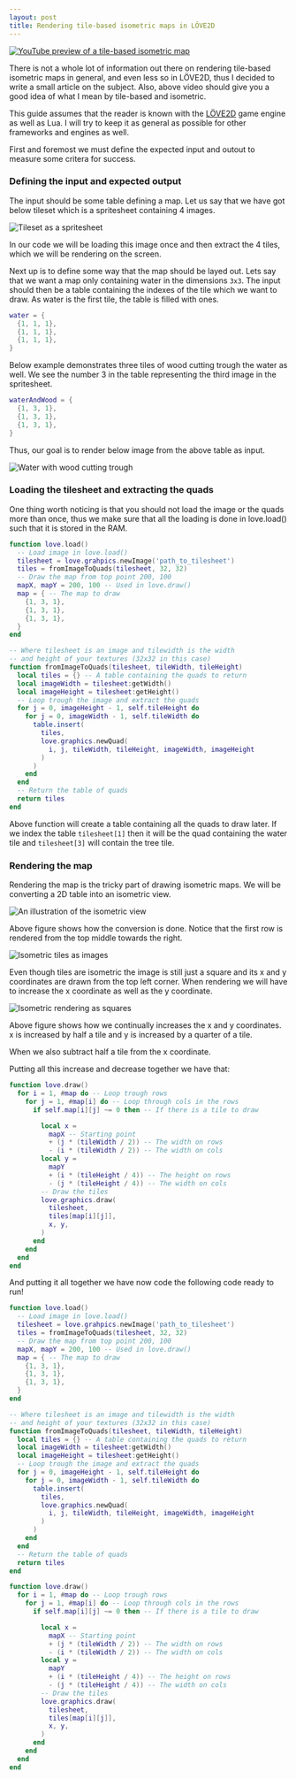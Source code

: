 ```yaml
---
layout: post
title: Rendering tile-based isometric maps in LÖVE2D
---
```


[![YouTube preview of a tile-based isometric map](/images/2021-isometric/youtube_preview.png)](https://www.youtube.com/watch?v=3yU7wD8ITaw)

There is not a whole lot of information out there on rendering tile-based
isometric maps in general, and even less so in LÖVE2D, thus I decided to write
a small article on the subject. Also, above video should give you a good idea
of what I mean by tile-based and isometric. 

This guide assumes that the reader is known with the [LÖVE2D](https://love2d.org)
game engine as well as Lua. I will try to keep it as general as possible for
other frameworks and engines as well. 

First and foremost we must define the expected input and outout to measure some
critera for success. 

### Defining the input and expected output

The input should be some table defining a map. Let us say that we have got
below tileset which is a spritesheet containing 4 images.

![Tileset as a spritesheet][tileset]

In our code we will be loading this image once and then extract the 4 tiles,
which we will be rendering on the screen.

Next up is to define some way that the map should be layed out. Lets say that
we want a map only containing water in the dimensions `3x3`. The input should
then be a table containing the indexes of the tile which we want to draw. As
water is the first tile, the table is filled with ones. 

```lua
water = {
  {1, 1, 1},
  {1, 1, 1},
  {1, 1, 1},
}
```

Below example demonstrates three tiles of wood cutting trough the water as
well. We see the number 3 in the table representing the third image in the 
spritesheet.

```lua
waterAndWood = {
  {1, 3, 1},
  {1, 3, 1},
  {1, 3, 1},
}
```

Thus, our goal is to render below image from the above table as input.

![Water with wood cutting trough][water]

### Loading the tilesheet and extracting the quads 

One thing worth noticing is that you should not load the image or the quads
more than once, thus we make sure that all the loading is done in love.load()
such that it is stored in the RAM.

```lua
function love.load()
  -- Load image in love.load()
  tilesheet = love.grahpics.newImage('path_to_tilesheet')
  tiles = fromImageToQuads(tilesheet, 32, 32)
  -- Draw the map from top point 200, 100
  mapX, mapY = 200, 100 -- Used in love.draw()
  map = { -- The map to draw
    {1, 3, 1},
    {1, 3, 1},
    {1, 3, 1},
  }
end

-- Where tilesheet is an image and tilewidth is the width
-- and height of your textures (32x32 in this case)
function fromImageToQuads(tilesheet, tileWidth, tileHeight)
  local tiles = {} -- A table containing the quads to return
  local imageWidth = tilesheet:getWidth()
  local imageHeight = tilesheet:getHeight()
  -- Loop trough the image and extract the quads
  for j = 0, imageHeight - 1, self.tileHeight do
    for j = 0, imageWidth - 1, self.tileWidth do
      table.insert(
        tiles,
        love.graphics.newQuad(
          i, j, tileWidth, tileHeight, imageWidth, imageHeight
        )
      )
    end
  end
  -- Return the table of quads
  return tiles
end
```

Above function will create a table containing all the quads to draw later.
If we index the table `tilesheet[1]` then it will be the quad containing
the water tile and `tilesheet[3]` will contain the tree tile. 

### Rendering the map

Rendering the map is the tricky part of drawing isometric maps. We will be
converting a 2D table into an isometric view.

![An illustration of the isometric view][illustration1]

Above figure shows how the conversion is done. Notice that the first row is
rendered from the top middle towards the right. 

![Isometric tiles as images][illustration2]

Even though tiles are isometric the image is still just a square and its
x and y coordinates are drawn from the top left corner. When rendering we will
have to increase the x coordinate as well as the y coordinate.

![Isometric rendering as squares][illustration3]

Above figure shows how we continually increases the x and y coordinates.
x is increased by half a tile and y is increased by a quarter of a tile.

When we also subtract half a tile from the x coordinate.

Putting all this increase and decrease together we have that:

```lua
function love.draw()
  for i = 1, #map do -- Loop trough rows
    for j = 1, #map[i] do -- Loop through cols in the rows
      if self.map[i][j] ~= 0 then -- If there is a tile to draw

        local x =
          mapX -- Starting point
          + (j * (tileWidth / 2)) -- The width on rows
          - (i * (tileWidth / 2)) -- The width on cols
        local y =
          mapY
          + (i * (tileHeight / 4)) -- The height on rows
          - (j * (tileHeight / 4)) -- The width on cols
        -- Draw the tiles
        love.graphics.draw(
          tilesheet, 
          tiles[map[i][j]],
          x, y,
        )
      end
    end
  end
end
```

And putting it all together we have now code the following code ready to run!

```lua
function love.load()
  -- Load image in love.load()
  tilesheet = love.grahpics.newImage('path_to_tilesheet')
  tiles = fromImageToQuads(tilesheet, 32, 32)
  -- Draw the map from top point 200, 100
  mapX, mapY = 200, 100 -- Used in love.draw()
  map = { -- The map to draw
    {1, 3, 1},
    {1, 3, 1},
    {1, 3, 1},
  }
end

-- Where tilesheet is an image and tilewidth is the width
-- and height of your textures (32x32 in this case)
function fromImageToQuads(tilesheet, tileWidth, tileHeight)
  local tiles = {} -- A table containing the quads to return
  local imageWidth = tilesheet:getWidth()
  local imageHeight = tilesheet:getHeight()
  -- Loop trough the image and extract the quads
  for j = 0, imageHeight - 1, self.tileHeight do
    for j = 0, imageWidth - 1, self.tileWidth do
      table.insert(
        tiles,
        love.graphics.newQuad(
          i, j, tileWidth, tileHeight, imageWidth, imageHeight
        )
      )
    end
  end
  -- Return the table of quads
  return tiles
end

function love.draw()
  for i = 1, #map do -- Loop trough rows
    for j = 1, #map[i] do -- Loop through cols in the rows
      if self.map[i][j] ~= 0 then -- If there is a tile to draw

        local x =
          mapX -- Starting point
          + (j * (tileWidth / 2)) -- The width on rows
          - (i * (tileWidth / 2)) -- The width on cols
        local y =
          mapY
          + (i * (tileHeight / 4)) -- The height on rows
          - (j * (tileHeight / 4)) -- The width on cols
        -- Draw the tiles
        love.graphics.draw(
          tilesheet, 
          tiles[map[i][j]],
          x, y,
        )
      end
    end
  end
end
```

[tileset]: /images/2021-isometric/tilesheet.png "Tileset"
[water]: /images/2021-isometric/water_with_bridge.png "Water bridge"
[illustration1]: /images/2021-isometric/illustration1.png "Isometric view"
[illustration2]: /images/2021-isometric/illustration2.png "Isometric view"
[illustration3]: /images/2021-isometric/illustration3.png "Isometric view"
